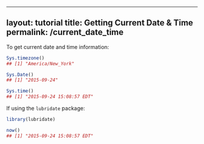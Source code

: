 ---
layout: tutorial
title: Getting Current Date & Time
permalink: /current_date_time
----



To get current date and time information:


```r
Sys.timezone()
## [1] "America/New_York"

Sys.Date()
## [1] "2015-09-24"

Sys.time()
## [1] "2015-09-24 15:08:57 EDT"
```


If using the `lubridate` package:


```r
library(lubridate)

now()
## [1] "2015-09-24 15:08:57 EDT"
```
